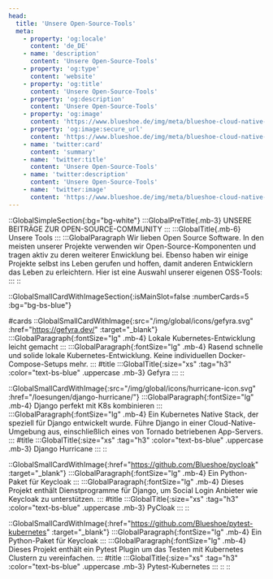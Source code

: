 ```yaml
---
head:
  title: 'Unsere Open-Source-Tools'
  meta:
    - property: 'og:locale'
      content: 'de_DE'
    - name: 'description'
      content: 'Unsere Open-Source-Tools'
    - property: 'og:type'
      content: 'website'
    - property: 'og:title'
      content: 'Unsere Open-Source-Tools'
    - property: 'og:description'
      content: 'Unsere Open-Source-Tools'
    - property: 'og:image'
      content: 'https://www.blueshoe.de/img/meta/blueshoe-cloud-native-devlopment.png'
    - property: 'og:image:secure_url'
      content: 'https://www.blueshoe.de/img/meta/blueshoe-cloud-native-devlopment.png'
    - name: 'twitter:card'
      content: 'summary'
    - name: 'twitter:title'
      content: 'Unsere Open-Source-Tools'
    - name: 'twitter:description'
      content: 'Unsere Open-Source-Tools'
    - name: 'twitter:image'
      content: 'https://www.blueshoe.de/img/meta/blueshoe-cloud-native-devlopment.png'
---
```


::GlobalSimpleSection{:bg="bg-white"}
:::GlobalPreTitle{.mb-3}
UNSERE BEITRÄGE ZUR OPEN-SOURCE-COMMUNITY
:::
:::GlobalTitle{.mb-6}
Unsere Tools
:::
:::GlobalParagraph
Wir lieben Open Source Software. In den meisten unserer Projekte verwenden wir Open-Source-Komponenten und tragen aktiv zu deren weiterer Enwicklung bei. Ebenso haben wir einige Projekte selbst ins Leben gerufen und hoffen, damit anderen Entwicklern das Leben zu erleichtern. Hier ist eine Auswahl unserer eigenen OSS-Tools:
:::
::

::GlobalSmallCardWithImageSection{:isMainSlot=false :numberCards=5 :bg="bg-bs-blue"}

#cards
::GlobalSmallCardWithImage{:src="/img/global/icons/gefyra.svg" :href="https://gefyra.dev/" :target="_blank"}
:::GlobalParagraph{:fontSize="lg" .mb-4}
Lokale Kubernetes-Entwicklung leicht gemacht
:::
:::GlobalParagraph{:fontSize="lg" .mb-4}
Rasend schnelle und solide lokale Kubernetes-Entwicklung. Keine individuellen Docker-Compose-Setups mehr.
:::
#title
:::GlobalTitle{:size="xs" :tag="h3" :color="text-bs-blue" .uppercase .mb-3}
Gefyra
:::
::

::GlobalSmallCardWithImage{:src="/img/global/icons/hurricane-icon.svg" :href="/loesungen/django-hurricane/"}
:::GlobalParagraph{:fontSize="lg" .mb-4}
Django perfekt mit K8s kombinieren
:::
:::GlobalParagraph{:fontSize="lg" .mb-4}
Ein Kubernetes Native Stack, der speziell für Django entwickelt wurde. Führe Django in einer Cloud-Native-Umgebung aus, einschließlich eines von Tornado betriebenen App-Servers.
:::
#title
:::GlobalTitle{:size="xs" :tag="h3" :color="text-bs-blue" .uppercase .mb-3}
Django Hurricane
:::
::

::GlobalSmallCardWithImage{:href="https://github.com/Blueshoe/pycloak" :target="_blank"}
:::GlobalParagraph{:fontSize="lg" .mb-4}
Ein Python-Paket für Keycloak
:::
:::GlobalParagraph{:fontSize="lg" .mb-4}
Dieses Projekt enthält Dienstprogramme für Django, um Social Login Anbieter wie Keycloak zu unterstützen.
:::
#title
:::GlobalTitle{:size="xs" :tag="h3" :color="text-bs-blue" .uppercase .mb-3}
PyCloak
:::
::

::GlobalSmallCardWithImage{:href="https://github.com/Blueshoe/pytest-kubernetes" :target="_blank"}
:::GlobalParagraph{:fontSize="lg" .mb-4}
Ein Python-Paket für Keycloak
:::
:::GlobalParagraph{:fontSize="lg" .mb-4}
Dieses Projekt enthält ein Pytest Plugin um das Testen mit Kubernetes Clustern zu vereinfachen.
:::
#title
:::GlobalTitle{:size="xs" :tag="h3" :color="text-bs-blue" .uppercase .mb-3}
Pytest-Kubernetes
:::
::
::